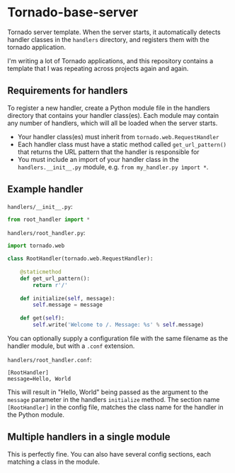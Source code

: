 # Tornado-base-server

Tornado server template. When the server starts, it automatically detects handler classes in the `handlers` directory, and registers them with the tornado application.

I'm writing a lot of Tornado applications, and this repository contains a template that I was repeating across projects again and again.

## Requirements for handlers

To register a new handler, create a Python module file in the handlers directory that contains your handler class(es). Each module may contain any number of handlers, which will all be loaded when the server starts.

* Your handler class(es) must inherit from `tornado.web.RequestHandler`
* Each handler class must have a static method called `get_url_pattern()` that returns the URL pattern that the handler is responsible for
* You must include an import of your handler class in the `handlers.__init__.py` module, e.g. `from my_handler.py ìmport *`.

## Example handler

`handlers/__init__.py`:

```python
from root_handler import *
```

`handlers/root_handler.py`:

```python
import tornado.web

class RootHandler(tornado.web.RequestHandler):
	
	@staticmethod
	def get_url_pattern():
		return r'/'
		
	def initialize(self, message):
		self.message = message
		
	def get(self):
		self.write('Welcome to /. Message: %s' % self.message)
```

You can optionally supply a configuration file with the same filename as the handler module, but with a `.conf` extension.

`handlers/root_handler.conf`:

```
[RootHandler]
message=Hello, World
```

This will result in "Hello, World" being passed as the argument to the `message` parameter in the handlers `initialize` method. The section name `[RootHandler]` in the config file, matches the class name for the handler in the Python module.

## Multiple handlers in a single module

This is perfectly fine. You can also have several config sections, each matching a class in the module.